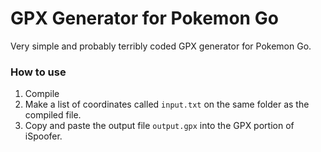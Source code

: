 # GPX Generator for Pokemon Go

Very simple and probably terribly coded GPX generator for Pokemon Go.

### How to use

1. Compile
2. Make a list of coordinates called `input.txt` on the same folder as the compiled file.
3. Copy and paste the output file `output.gpx` into the GPX portion of iSpoofer.